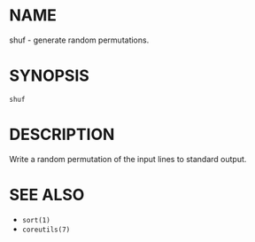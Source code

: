 # NAME
shuf - generate random permutations.

# SYNOPSIS

    shuf

# DESCRIPTION
Write a random permutation of the input lines to standard output.

# SEE ALSO
- `sort(1)`
- `coreutils(7)`
